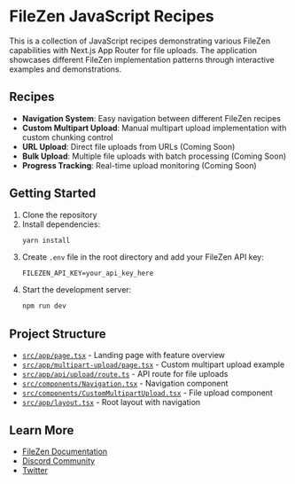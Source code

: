 # FileZen JavaScript Recipes

This is a collection of JavaScript recipes demonstrating various FileZen capabilities with Next.js App Router for file uploads. The application showcases different FileZen implementation patterns through interactive examples and demonstrations.

## Recipes

- **Navigation System**: Easy navigation between different FileZen recipes
- **Custom Multipart Upload**: Manual multipart upload implementation with custom chunking control
- **URL Upload**: Direct file uploads from URLs (Coming Soon)
- **Bulk Upload**: Multiple file uploads with batch processing (Coming Soon)
- **Progress Tracking**: Real-time upload monitoring (Coming Soon)

## Getting Started

1. Clone the repository
2. Install dependencies:
   ```bash
   yarn install
   ```
3. Create `.env` file in the root directory and add your FileZen API key:
   ```
   FILEZEN_API_KEY=your_api_key_here
   ```
4. Start the development server:
   ```bash
   npm run dev
   ```

## Project Structure

- [`src/app/page.tsx`](./src/app/page.tsx) - Landing page with feature overview
- [`src/app/multipart-upload/page.tsx`](./src/app/multipart-upload/page.tsx) - Custom multipart upload example
- [`src/app/api/upload/route.ts`](./src/app/api/upload/route.ts) - API route for file uploads
- [`src/components/Navigation.tsx`](./src/components/Navigation.tsx) - Navigation component
- [`src/components/CustomMultipartUpload.tsx`](./src/components/CustomMultipartUpload.tsx) - File upload component
- [`src/app/layout.tsx`](./src/app/layout.tsx) - Root layout with navigation

## Learn More

- [FileZen Documentation](https://docs.filezen.dev)
- [Discord Community](https://discord.gg/temp-link)
- [Twitter](https://twitter.com/temp-link)
